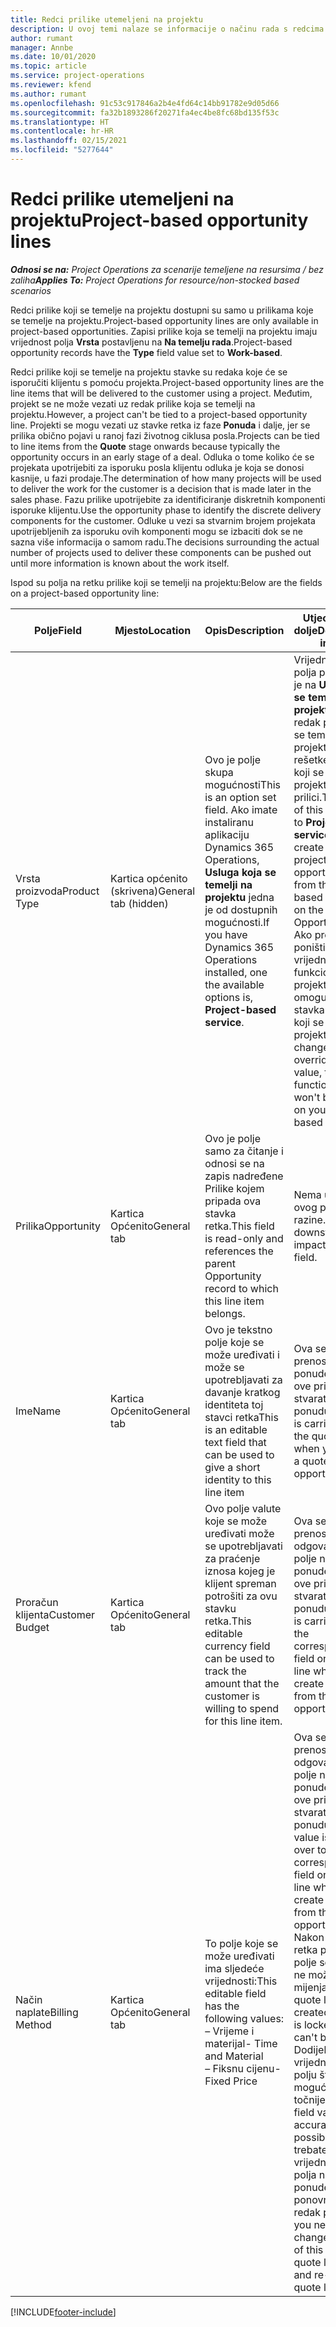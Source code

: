 ```yaml
---
title: Redci prilike utemeljeni na projektu
description: U ovoj temi nalaze se informacije o načinu rada s redcima prilike koji se temelje na projektu.
author: rumant
manager: Annbe
ms.date: 10/01/2020
ms.topic: article
ms.service: project-operations
ms.reviewer: kfend
ms.author: rumant
ms.openlocfilehash: 91c53c917846a2b4e4fd64c14bb91782e9d05d66
ms.sourcegitcommit: fa32b1893286f20271fa4ec4be8fc68bd135f53c
ms.translationtype: HT
ms.contentlocale: hr-HR
ms.lasthandoff: 02/15/2021
ms.locfileid: "5277644"
---
```

# <a name="project-based-opportunity-lines"></a><span data-ttu-id="d800c-103">Redci prilike utemeljeni na projektu</span><span class="sxs-lookup"><span data-stu-id="d800c-103">Project-based opportunity lines</span></span>

<span data-ttu-id="d800c-104">_**Odnosi se na:** Project Operations za scenarije temeljene na resursima / bez zaliha_</span><span class="sxs-lookup"><span data-stu-id="d800c-104">_**Applies To:** Project Operations for resource/non-stocked based scenarios_</span></span>


<span data-ttu-id="d800c-105">Redci prilike koji se temelje na projektu dostupni su samo u prilikama koje se temelje na projektu.</span><span class="sxs-lookup"><span data-stu-id="d800c-105">Project-based opportunity lines are only available in project-based opportunities.</span></span> <span data-ttu-id="d800c-106">Zapisi prilike koja se temelji na projektu imaju vrijednost polja **Vrsta** postavljenu na **Na temelju rada**.</span><span class="sxs-lookup"><span data-stu-id="d800c-106">Project-based opportunity records have the **Type** field value set to **Work-based**.</span></span>

<span data-ttu-id="d800c-107">Redci prilike koji se temelje na projektu stavke su redaka koje će se isporučiti klijentu s pomoću projekta.</span><span class="sxs-lookup"><span data-stu-id="d800c-107">Project-based opportunity lines are the line items that will be delivered to the customer using a project.</span></span> <span data-ttu-id="d800c-108">Međutim, projekt se ne može vezati uz redak prilike koja se temelji na projektu.</span><span class="sxs-lookup"><span data-stu-id="d800c-108">However, a project can't be tied to a project-based opportunity line.</span></span> <span data-ttu-id="d800c-109">Projekti se mogu vezati uz stavke retka iz faze **Ponuda** i dalje, jer se prilika obično pojavi u ranoj fazi životnog ciklusa posla.</span><span class="sxs-lookup"><span data-stu-id="d800c-109">Projects can be tied to line items from the **Quote** stage onwards because typically the opportunity occurs in an early stage of a deal.</span></span> <span data-ttu-id="d800c-110">Odluka o tome koliko će se projekata upotrijebiti za isporuku posla klijentu odluka je koja se donosi kasnije, u fazi prodaje.</span><span class="sxs-lookup"><span data-stu-id="d800c-110">The determination of how many projects will be used to deliver the work for the customer is a decision that is made later in the sales phase.</span></span> <span data-ttu-id="d800c-111">Fazu prilike upotrijebite za identificiranje diskretnih komponenti isporuke klijentu.</span><span class="sxs-lookup"><span data-stu-id="d800c-111">Use the opportunity phase to identify the discrete delivery components for the customer.</span></span> <span data-ttu-id="d800c-112">Odluke u vezi sa stvarnim brojem projekata upotrijebljenih za isporuku ovih komponenti mogu se izbaciti dok se ne sazna više informacija o samom radu.</span><span class="sxs-lookup"><span data-stu-id="d800c-112">The decisions surrounding the actual number of projects used to deliver these components can be pushed out until more information is known about the work itself.</span></span>

<span data-ttu-id="d800c-113">Ispod su polja na retku prilike koji se temelji na projektu:</span><span class="sxs-lookup"><span data-stu-id="d800c-113">Below are the fields on a project-based opportunity line:</span></span>

| <span data-ttu-id="d800c-114">**Polje**</span><span class="sxs-lookup"><span data-stu-id="d800c-114">**Field**</span></span> | <span data-ttu-id="d800c-115">**Mjesto**</span><span class="sxs-lookup"><span data-stu-id="d800c-115">**Location**</span></span> | <span data-ttu-id="d800c-116">**Opis**</span><span class="sxs-lookup"><span data-stu-id="d800c-116">**Description**</span></span> | <span data-ttu-id="d800c-117">**Utjecaj prema dolje**</span><span class="sxs-lookup"><span data-stu-id="d800c-117">**Downstream impact**</span></span> |
| --- | --- | --- | --- |
| <span data-ttu-id="d800c-118">Vrsta proizvoda</span><span class="sxs-lookup"><span data-stu-id="d800c-118">Product Type</span></span> | <span data-ttu-id="d800c-119">Kartica općenito (skrivena)</span><span class="sxs-lookup"><span data-stu-id="d800c-119">General tab (hidden)</span></span> | <span data-ttu-id="d800c-120">Ovo je polje skupa mogućnosti</span><span class="sxs-lookup"><span data-stu-id="d800c-120">This is an option set field.</span></span> <span data-ttu-id="d800c-121">Ako imate instaliranu aplikaciju Dynamics 365 Operations, **Usluga koja se temelji na projektu** jedna je od dostupnih mogućnosti.</span><span class="sxs-lookup"><span data-stu-id="d800c-121">If you have Dynamics 365 Operations installed, one the available options is, **Project-based service**.</span></span>  | <span data-ttu-id="d800c-122">Vrijednost ovog polja postavljena je na **Usluga koja se temelji na projektu** kada se redak prilike koji se temelji na projektu stvara iz rešetke redaka koji se temelje na projektu na prilici.</span><span class="sxs-lookup"><span data-stu-id="d800c-122">The value of this field is set to **Project-based service** when you create the project-based opportunity line from the project-based lines grid on the Opportunity.</span></span> <br> <span data-ttu-id="d800c-123">Ako promijenite ili poništite ovu vrijednost, funkcionalnost projekta neće biti omogućena na stavkama retka koji se temelji na projektu.</span><span class="sxs-lookup"><span data-stu-id="d800c-123">If you change or override this value, the project functionality won't be enabled on your project-based line items.</span></span> |
| <span data-ttu-id="d800c-124">Prilika</span><span class="sxs-lookup"><span data-stu-id="d800c-124">Opportunity</span></span> | <span data-ttu-id="d800c-125">Kartica Općenito</span><span class="sxs-lookup"><span data-stu-id="d800c-125">General tab</span></span> | <span data-ttu-id="d800c-126">Ovo je polje samo za čitanje i odnosi se na zapis nadređene Prilike kojem pripada ova stavka retka.</span><span class="sxs-lookup"><span data-stu-id="d800c-126">This field is read-only and references the parent Opportunity record to which this line item belongs.</span></span> | <span data-ttu-id="d800c-127">Nema utjecaja ovog polja na niže razine.</span><span class="sxs-lookup"><span data-stu-id="d800c-127">There is no downstream impact of this field.</span></span> |
| <span data-ttu-id="d800c-128">Ime</span><span class="sxs-lookup"><span data-stu-id="d800c-128">Name</span></span> | <span data-ttu-id="d800c-129">Kartica Općenito</span><span class="sxs-lookup"><span data-stu-id="d800c-129">General tab</span></span> | <span data-ttu-id="d800c-130">Ovo je tekstno polje koje se može uređivati i može se upotrebljavati za davanje kratkog identiteta toj stavci retka</span><span class="sxs-lookup"><span data-stu-id="d800c-130">This is an editable text field that can be used to give a short identity to this line item</span></span> | <span data-ttu-id="d800c-131">Ova se vrijednost prenosi na redak ponude kada iz ove prilike stvarate ponudu</span><span class="sxs-lookup"><span data-stu-id="d800c-131">This value is carried over to the quote line when you create a quote from this opportunity</span></span> |
| <span data-ttu-id="d800c-132">Proračun klijenta</span><span class="sxs-lookup"><span data-stu-id="d800c-132">Customer Budget</span></span> | <span data-ttu-id="d800c-133">Kartica Općenito</span><span class="sxs-lookup"><span data-stu-id="d800c-133">General tab</span></span> | <span data-ttu-id="d800c-134">Ovo polje valute koje se može uređivati može se upotrebljavati za praćenje iznosa kojeg je klijent spreman potrošiti za ovu stavku retka.</span><span class="sxs-lookup"><span data-stu-id="d800c-134">This editable currency field can be used to track the amount that the customer is willing to spend for this line item.</span></span> | <span data-ttu-id="d800c-135">Ova se vrijednost prenosi na odgovarajuće polje na retku ponude kada iz ove prilike stvarate ponudu</span><span class="sxs-lookup"><span data-stu-id="d800c-135">This value is carried over to the corresponding field on the quote line when you create a quote from this opportunity</span></span> |
| <span data-ttu-id="d800c-136">Način naplate</span><span class="sxs-lookup"><span data-stu-id="d800c-136">Billing Method</span></span> | <span data-ttu-id="d800c-137">Kartica Općenito</span><span class="sxs-lookup"><span data-stu-id="d800c-137">General tab</span></span> | <span data-ttu-id="d800c-138">To polje koje se može uređivati ima sljedeće vrijednosti:</span><span class="sxs-lookup"><span data-stu-id="d800c-138">This editable field has the following values:</span></span></br><span data-ttu-id="d800c-139">– Vrijeme i materijal</span><span class="sxs-lookup"><span data-stu-id="d800c-139">- Time and Material</span></span></br><span data-ttu-id="d800c-140">– Fiksnu cijenu</span><span class="sxs-lookup"><span data-stu-id="d800c-140">- Fixed Price</span></span> | <span data-ttu-id="d800c-141">Ova se vrijednost prenosi na odgovarajuće polje na retku ponude kada iz ove prilike stvarate ponudu.</span><span class="sxs-lookup"><span data-stu-id="d800c-141">This value is carried over to the corresponding field on the quote line when you create a quote from this opportunity.</span></span> <span data-ttu-id="d800c-142">Nakon stvaranja retka ponude, polje se zaključa i ne može se mijenjati.</span><span class="sxs-lookup"><span data-stu-id="d800c-142">After the quote line is created, the field is locked and can't be changed.</span></span> <span data-ttu-id="d800c-143">Dodijelite vrijednost ovom polju što je moguće točnije.</span><span class="sxs-lookup"><span data-stu-id="d800c-143">Assign this field value as accurately as possible.</span></span> <span data-ttu-id="d800c-144">Ako trebate promijeniti vrijednost ovog polja na retku ponude, izbrišite i ponovno stvorite redak ponude.</span><span class="sxs-lookup"><span data-stu-id="d800c-144">If you need to change the value of this field on the quote line, delete and re-create the quote line.</span></span> |


[!INCLUDE[footer-include](../includes/footer-banner.md)]